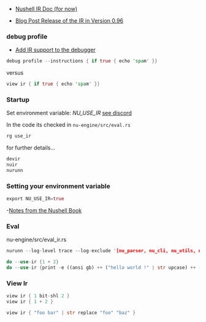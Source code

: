 
- [Nushell IR Doc (for now)](https://github.com/nushell/nushell/blob/63787f367b3923df8fca59ed260861f88aa0b711/crates/nu-protocol/src/ir/mod.rs)

- [Blog Post Release of the IR in Version 0.96](https://www.nushell.sh/blog/2024-07-23-nushell_0_96_0.html#internal-representation-preview-toc)

### debug profile

- [Add IR support to the debugger](https://github.com/nushell/nushell/pull/13345)

```rust
debug profile --instructions { if true { echo 'spam' }}
```

versus

```rust
view ir { if true { echo 'spam' }}
```


### Startup

Set environment variable: *NU_USE_IR*
[see discord](https://discord.com/channels/601130461678272522/683070703716925568/1260135306628304907)

In the code its checked in `nu-engine/src/eval.rs`

```rust
rg use_ir
```

for further details...

```rust
devir
nuir
nurunn
```

### Setting your environment variable

```rust
export NU_USE_IR=true
```

-[Notes from the Nushell Book](https://www.nushell.sh/book/environment.html)

### Eval

nu-engine/src/eval_ir.rs

```rust
nurunn --log-level trace --log-exclude '[nu_parser, nu_cli, nu_utils, nu::config_files]'
```

```rust
do --use-ir {1 + 2}
do --use-ir {print -e ((ansi gb) ++ ("hello world !" | str upcase) ++ (ansi reset))}
```

### View Ir

```rust
view ir { 1 bit-shl 2 }
view ir { 1 + 2 }
```

```rust
view ir { "foo bar" | str replace "foo" "baz" }
```
